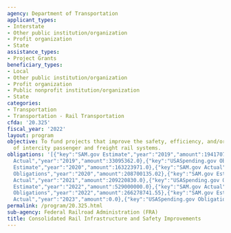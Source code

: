 ```yaml
---
agency: Department of Transportation
applicant_types:
- Interstate
- Other public institution/organization
- Profit organization
- State
assistance_types:
- Project Grants
beneficiary_types:
- Local
- Other public institution/organization
- Profit organization
- Public nonprofit institution/organization
- State
categories:
- Transportation
- Transportation - Rail Transportation
cfda: '20.325'
fiscal_year: '2022'
layout: program
objective: To fund projects that improve the safety, efficiency, and/or reliability
  of intercity passenger and freight rail systems.
obligations: '[{"key":"SAM.gov Estimate","year":"2019","amount":194170709.0},{"key":"SAM.gov
  Actual","year":"2019","amount":33095362.0},{"key":"USASpending.gov Obligations","year":"2019","amount":33095362.0},{"key":"SAM.gov
  Estimate","year":"2020","amount":163223971.0},{"key":"SAM.gov Actual","year":"2020","amount":209978877.0},{"key":"USASpending.gov
  Obligations","year":"2020","amount":208700135.02},{"key":"SAM.gov Estimate","year":"2021","amount":114455602.0},{"key":"SAM.gov
  Actual","year":"2021","amount":209220830.0},{"key":"USASpending.gov Obligations","year":"2021","amount":198623494.66},{"key":"SAM.gov
  Estimate","year":"2022","amount":529000000.0},{"key":"SAM.gov Actual","year":"2022","amount":274192258.0},{"key":"USASpending.gov
  Obligations","year":"2022","amount":266278741.55},{"key":"SAM.gov Estimate","year":"2023","amount":181403252.0},{"key":"SAM.gov
  Actual","year":"2023","amount":0.0},{"key":"USASpending.gov Obligations","year":"2023","amount":247834310.98}]'
permalink: /program/20.325.html
sub-agency: Federal Railroad Administration (FRA)
title: Consolidated Rail Infrastructure and Safety Improvements
---
```


